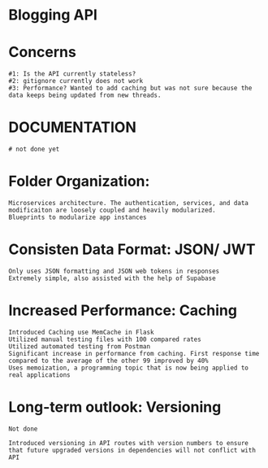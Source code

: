 # Blogging API

# Concerns
    #1: Is the API currently stateless? 
    #2: gitignore currently does not work
    #3: Performance? Wanted to add caching but was not sure because the data keeps being updated from new threads.

# DOCUMENTATION
    # not done yet

# Folder Organization: 
    Microservices architecture. The authentication, services, and data modificaiton are loosely coupled and heavily modularized. 
    Blueprints to modularize app instances

# Consisten Data Format: JSON/ JWT
    Only uses JSON formatting and JSON web tokens in responses
    Extremely simple, also assisted with the help of Supabase

# Increased Performance: Caching
    Introduced Caching use MemCache in Flask
    Utilized manual testing files with 100 compared rates
    Utilized automated testing from Postman
    Significant increase in performance from caching. First response time compared to the average of the other 99 improved by 40%
    Uses memoization, a programming topic that is now being applied to real applications

# Long-term outlook: Versioning
    Not done

    Introduced versioning in API routes with version numbers to ensure that future upgraded versions in dependencies will not conflict with API
